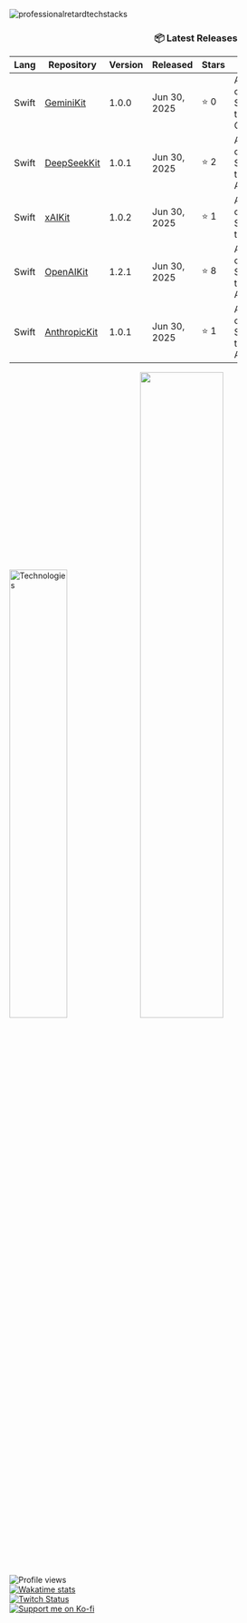 ![professionalretardtechstacks](https://github.com/user-attachments/assets/108655df-7d5d-43dd-884a-7406a52221d3)





























































<!-- Recent Releases -->
<div style="width: 80%; text-align: right;">
<h3>📦 Latest Releases</h3>
<table style="margin-left: auto;">
<thead>
<tr>
<th>Lang</th>
<th>Repository</th>
<th>Version</th>
<th>Released</th>
<th>Stars</th>
<th>Description</th>
</tr>
</thead>
<tbody>
<tr>
      <td>Swift</td>
      <td><a href="https://github.com/marcusziade/GeminiKit/releases/tag/1.0.0">GeminiKit</a></td>
      <td>1.0.0</td>
      <td>Jun 30, 2025</td>
      <td>⭐ 0</td>
      <td>A comprehensive Swift SDK for the Google Gemini SDK</td>
    </tr>
<tr>
      <td>Swift</td>
      <td><a href="https://github.com/marcusziade/DeepSeekKit/releases/tag/1.0.1">DeepSeekKit</a></td>
      <td>1.0.1</td>
      <td>Jun 30, 2025</td>
      <td>⭐ 2</td>
      <td>A comprehensive Swift SDK for the DeepSeek API</td>
    </tr>
<tr>
      <td>Swift</td>
      <td><a href="https://github.com/marcusziade/xAIKit/releases/tag/1.0.2">xAIKit</a></td>
      <td>1.0.2</td>
      <td>Jun 30, 2025</td>
      <td>⭐ 1</td>
      <td>A comprehensive Swift SDK for the xAI API</td>
    </tr>
<tr>
      <td>Swift</td>
      <td><a href="https://github.com/marcusziade/OpenAIKit/releases/tag/1.2.1">OpenAIKit</a></td>
      <td>1.2.1</td>
      <td>Jun 30, 2025</td>
      <td>⭐ 8</td>
      <td>A comprehensive Swift SDK for the OpenAI API.</td>
    </tr>
<tr>
      <td>Swift</td>
      <td><a href="https://github.com/marcusziade/AnthropicKit/releases/tag/1.0.1">AnthropicKit</a></td>
      <td>1.0.1</td>
      <td>Jun 30, 2025</td>
      <td>⭐ 1</td>
      <td>A comprehensive Swift SDK for the Anthropic API</td>
    </tr>
</tbody>
</table>
</div>
<!-- End Recent Releases -->

<p align="left">
  <img width="45%" src="https://github-readme-stats.vercel.app/api/top-langs/?username=marcusziade&theme=transparent&hide_border=true&layout=compact&langs_count=10&locale=en&custom_title=Technologies&hide=css,scss,html,HTTP,Pug,Ruby,Javascript,Kotlin,Dockerfile,Shell,PowerShell,Makefile" alt="Technologies" />
  <img width="54%" src="https://github-readme-stats.vercel.app/api?username=marcusziade&hide_border=true&custom_title=Open%20Source&theme=transparent" />
</p>






























































</div>


<div style="display: flex; justify-content: space-between; align-items: flex-start;">
  <div style="width: 35%;">
    <img src="https://komarev.com/ghpvc/?username=marcusziade&label=Profile%20views&color=0e75b6&style=flat" alt="Profile views" /><br>
    <a href="https://wakatime.com/@52d828f5-807b-496a-bfc0-5dbef43c05e5"><img src="https://wakatime.com/badge/user/52d828f5-807b-496a-bfc0-5dbef43c05e5.svg" alt="Wakatime stats" /></a><br>
    <a href="https://www.twitch.tv/guitaripod"><img src="https://img.shields.io/twitch/status/guitaripod?logo=twitchsx&style=for-the-badge&color=0891b2&labelColor=7F00FF&label=TWITCH+STATUS" alt="Twitch Status" /></a><br>
    <a href="https://ko-fi.com/A0A6EOA7C"><img src="https://ko-fi.com/img/githubbutton_sm.svg" alt="Support me on Ko-fi" /></a><br>
  </div>

  
